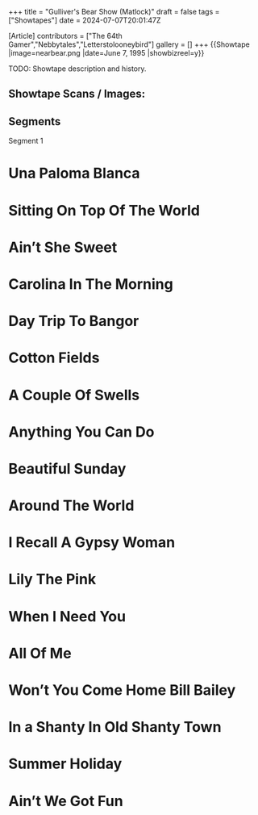 +++
title = "Gulliver's Bear Show (Matlock)"
draft = false
tags = ["Showtapes"]
date = 2024-07-07T20:01:47Z

[Article]
contributors = ["The 64th Gamer","Nebbytales","Letterstolooneybird"]
gallery = []
+++
{{Showtape
|image=nearbear.png
|date=June 7, 1995
|showbizreel=y}} 

TODO: Showtape description and history.

<h2>Showtape Scans / Images:</h2>


<h2> Segments </h2>
Segment 1

# Una Paloma Blanca
# Sitting On Top Of The World
# Ain’t She Sweet
# Carolina In The Morning
# Day Trip To Bangor
# Cotton Fields
# A Couple Of Swells
# Anything You Can Do
# Beautiful Sunday 
# Around The World
# I Recall A Gypsy Woman 
# Lily The Pink
# When I Need You 
# All Of Me
# Won’t You Come Home Bill Bailey
# In a Shanty In Old Shanty Town 
# Summer Holiday
# Ain’t We Got Fun